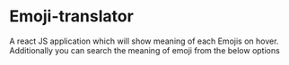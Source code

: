 # Emoji-translator
A react JS application which will show meaning of each Emojis on hover.<br> Additionally you can search the meaning of emoji from the below options 


